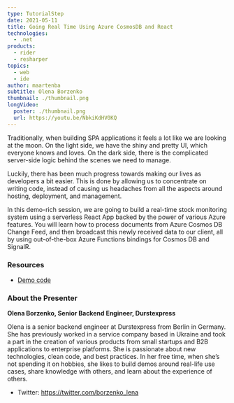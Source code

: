 ```yaml
---
type: TutorialStep
date: 2021-05-11
title: Going Real Time Using Azure CosmosDB and React
technologies:
  - .net
products:
  - rider
  - resharper
topics:
  - web
  - ide
author: maartenba
subtitle: Olena Borzenko
thumbnail: ./thumbnail.png
longVideo:
  poster: ./thumbnail.png
  url: https://youtu.be/NbkiKdHV0KQ
---
```


Traditionally, when building SPA applications it feels a lot like we are looking at the moon. On the light side, we have the shiny and pretty UI, which everyone knows and loves. On the dark side, there is the complicated server-side logic behind the scenes we need to manage.

Luckily, there has been much progress towards making our lives as developers a bit easier. This is done by allowing us to concentrate on writing code, instead of causing us headaches from all the aspects around hosting, deployment, and management.

In this demo-rich session, we are going to build a real-time stock monitoring system using a serverless React App backed by the power of various Azure features. You will learn how to process documents from Azure Cosmos DB Change Feed, and then broadcast this newly received data to our client, all by using out-of-the-box Azure Functions bindings for Cosmos DB and SignalR.

### Resources

* [Demo code](https://github.com/OlenaBorzenko/Demos/tree/main/GoingRealTimeWithSignalR)

### About the Presenter

**Olena Borzenko, Senior Backend Engineer, Durstexpress**

Olena is a senior backend engineer at Durstexpress from Berlin in Germany. She has previously worked in a service company based in Ukraine and took a part in the creation of various products from small startups and B2B applications to enterprise platforms. She is passionate about new technologies, clean code, and best practices. In her free time, when she’s not spending it on hobbies, she likes to build demos around real-life use cases, share knowledge with others, and learn about the experience of others.

* Twitter: https://twitter.com/borzenko_lena